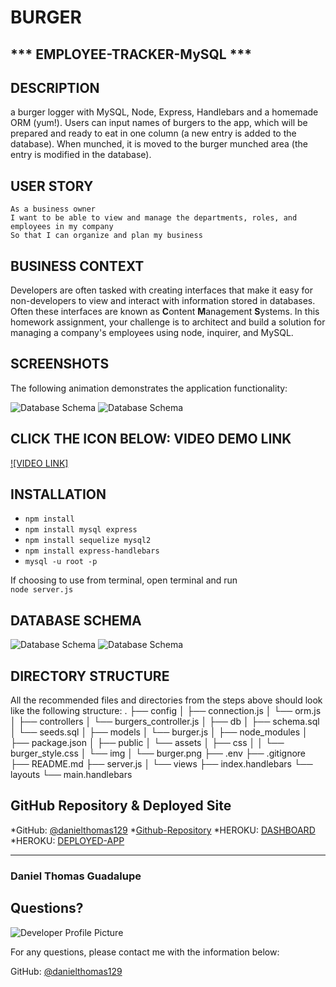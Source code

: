 # BURGER
## *** EMPLOYEE-TRACKER-MySQL ***

## DESCRIPTION
a burger logger with MySQL, Node, Express, Handlebars and a homemade ORM (yum!).
Users can input names of burgers to the app, which will be prepared and ready to eat in one column (a new entry is added to the database). When munched, it is moved to the burger munched area (the entry is modified in the database).
## USER STORY
```
As a business owner
I want to be able to view and manage the departments, roles, and employees in my company
So that I can organize and plan my business
```
## BUSINESS CONTEXT
Developers are often tasked with creating interfaces that make it easy for non-developers to view and interact with information stored in databases. Often these interfaces are known as **C**ontent **M**anagement **S**ystems. In this homework assignment, your challenge is to architect and build a solution for managing a company's employees using node, inquirer, and MySQL.

## SCREENSHOTS

The following animation demonstrates the application functionality:

![Database Schema](Assets/Employee-Tracker-MySql-App.gif)
![Database Schema](Assets/ALLEMP.png)
## CLICK THE ICON BELOW: VIDEO DEMO LINK

[![VIDEO LINK]](https://drive.google.com/file/d/1f50F8O-9k8NITC6kPzom6TUnwOE2Ib5k/view)

## INSTALLATION

* ```npm install```
* ```npm install mysql express```
* ```npm install sequelize mysql2```
* ```npm install express-handlebars```
* ```mysql -u root -p```

If choosing to use from terminal, open terminal and run    
```node server.js```   
## DATABASE SCHEMA

![Database Schema](Assets/schema.png)
![Database Schema](Assets/WB.png)

## DIRECTORY STRUCTURE 
All the recommended files and directories from the steps above should look like the following structure:
.
├── config
│   ├── connection.js
│   └── orm.js
│ 
├── controllers
│   └── burgers_controller.js
│
├── db
│   ├── schema.sql
│   └── seeds.sql
│
├── models
│   └── burger.js
│ 
├── node_modules
│ 
├── package.json
│
├── public
│   └── assets
│       ├── css
│       │   └── burger_style.css
│       └── img
│           └── burger.png
├── .env
├── .gitignore
├── README.md
├── server.js
│
└── views
    ├── index.handlebars
    └── layouts
        └── main.handlebars

## GitHub Repository & Deployed Site
*GitHub: [@danielthomas129](https://github.com/danielthomas129/BURGER)
*[Github-Repository](https://github.com/danielthomas129/BURGER)
*HEROKU: [DASHBOARD](https://dashboard.heroku.com/apps/burger-much)
*HEROKU: [DEPLOYED-APP](https://burger-much.herokuapp.com/)

- - -

### Daniel Thomas Guadalupe
  
  ## Questions?
  
  ![Developer Profile Picture](https://avatars3.githubusercontent.com/u/74033385?v=4) 
  
  For any questions, please contact me with the information below:
 
  GitHub: [@danielthomas129](https://api.github.com/users/danielthomas129)




